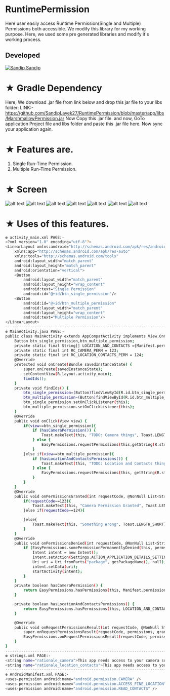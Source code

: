 # RuntimePermission
Here user easily access Runtime Permission(Single and Multiple) Permissions both accessible. 
We modify this library for my working purpose.
Here, we used some pre generated libraries and modify it's working process.
## Developed
[![Sandip](https://avatars1.githubusercontent.com/u/31722942?v=4&u=18643bfaaba26114584d27693e9891db26bcb582&s=39) Sandip](https://github.com/SandipLayek27)  
# ★ Gradle Dependency
Here, We download .jar file from link below and drop this jar file to your libs folder:
LINK:-
https://github.com/SandipLayek27/RuntimePermission/blob/master/app/libs/MarshmallowPermission.jar
Now Copy this .jar file.
and now, GoTo application Project file and libs folder and paste this .jar file here.
Now sync your application again.

# ★ Features are.
1. Single Run-Time Permission.
2. Multiple Run-Time Permission.

# ★ Screen
![alt text](https://raw.githubusercontent.com/SandipLayek27/RuntimePermission/master/app/src/main/assets/p1.png)
![alt text](https://raw.githubusercontent.com/SandipLayek27/RuntimePermission/master/app/src/main/assets/p2.png)
![alt text](https://raw.githubusercontent.com/SandipLayek27/RuntimePermission/master/app/src/main/assets/p3.png)
![alt text](https://raw.githubusercontent.com/SandipLayek27/RuntimePermission/master/app/src/main/assets/p4.png)
![alt text](https://raw.githubusercontent.com/SandipLayek27/RuntimePermission/master/app/src/main/assets/p5.png)
![alt text](https://raw.githubusercontent.com/SandipLayek27/RuntimePermission/master/app/src/main/assets/p6.png)
![alt text](https://raw.githubusercontent.com/SandipLayek27/RuntimePermission/master/app/src/main/assets/pm1.png)

# ★ Uses of this features.
```sh
❆ activity_main.xml PAGE:-
<?xml version="1.0" encoding="utf-8"?>
<LinearLayout xmlns:android="http://schemas.android.com/apk/res/android"
    xmlns:app="http://schemas.android.com/apk/res-auto"
    xmlns:tools="http://schemas.android.com/tools"
    android:layout_width="match_parent"
    android:layout_height="match_parent"
    android:orientation="vertical">
    <Button
        android:layout_width="match_parent"
        android:layout_height="wrap_content"
        android:text="Single Permission"
        android:id="@+id/btn_single_permission"/>
    <Button
        android:id="@+id/btn_multiple_permission"
        android:layout_width="match_parent"
        android:layout_height="wrap_content"
        android:text="Multiple Permission"/>
</LinearLayout>
----------------------------------------------------------------------------------------------------------
❆ MainActivity.java PAGE:-
public class MainActivity extends AppCompatActivity implements View.OnClickListener,EasyPermissions.PermissionCallbacks{
    Button btn_single_permission,btn_multiple_permission;
    private static final String[] LOCATION_AND_CONTACTS ={Manifest.permission.ACCESS_FINE_LOCATION, Manifest.permission.READ_CONTACTS};
    private static final int RC_CAMERA_PERM = 123;
    private static final int RC_LOCATION_CONTACTS_PERM = 124;
    @Override
    protected void onCreate(Bundle savedInstanceState) {
        super.onCreate(savedInstanceState);
        setContentView(R.layout.activity_main);
        findIds();
    }
    private void findIds() {
        btn_single_permission=(Button)findViewById(R.id.btn_single_permission);
        btn_multiple_permission=(Button)findViewById(R.id.btn_multiple_permission);
        btn_single_permission.setOnClickListener(this);
        btn_multiple_permission.setOnClickListener(this);
    }
    @Override
    public void onClick(View view) {
        if(view==btn_single_permission){
            if (hasCameraPermission()) {
                Toast.makeText(this, "TODO: Camera things", Toast.LENGTH_LONG).show();
            } else {
                EasyPermissions.requestPermissions(this,getString(R.string.rationale_camera), RC_CAMERA_PERM, Manifest.permission.CAMERA);
            }
        }else if(view==btn_multiple_permission){
            if (hasLocationAndContactsPermissions()) {
                Toast.makeText(this, "TODO: Location and Contacts things", Toast.LENGTH_LONG).show();
            } else {
                EasyPermissions.requestPermissions(this, getString(R.string.rationale_location_contacts), RC_LOCATION_CONTACTS_PERM, LOCATION_AND_CONTACTS);
            }
        }
    }
    @Override
    public void onPermissionsGranted(int requestCode, @NonNull List<String> perms) {
        if(requestCode==123){
            Toast.makeText(this, "Camera Permission Granted", Toast.LENGTH_SHORT).show();
        }else if(requestCode==124){

        }else{
            Toast.makeText(this, "Something Wrong", Toast.LENGTH_SHORT).show();
        }
    }
    @Override
    public void onPermissionsDenied(int requestCode, @NonNull List<String> perms) {
        if (EasyPermissions.somePermissionPermanentlyDenied(this, perms)) {
            Intent intent = new Intent();
            intent.setAction(Settings.ACTION_APPLICATION_DETAILS_SETTINGS);
            Uri uri = Uri.fromParts("package", getPackageName(), null);
            intent.setData(uri);
            startActivity(intent);
        }
    }
    private boolean hasCameraPermission() {
        return EasyPermissions.hasPermissions(this, Manifest.permission.CAMERA);
    }

    private boolean hasLocationAndContactsPermissions() {
        return EasyPermissions.hasPermissions(this, LOCATION_AND_CONTACTS);
    }

    @Override
    public void onRequestPermissionsResult(int requestCode, @NonNull String[] permissions, @NonNull int[] grantResults) {
        super.onRequestPermissionsResult(requestCode, permissions, grantResults);
        EasyPermissions.onRequestPermissionsResult(requestCode, permissions, grantResults, this);
    }
}
----------------------------------------------------------------------------------------------------------
❆ strings.xml PAGE:-
<string name="rationale_camera">This app needs access to your camera so you can take pictures.</string>
<string name="rationale_location_contacts">This app needs access to your location and contacts to know where and who you are.</string>
----------------------------------------------------------------------------------------------------------
❆ AndroidManifest.xml PAGE:-
<uses-permission android:name="android.permission.CAMERA" />
<uses-permission android:name="android.permission.ACCESS_FINE_LOCATION" />
<uses-permission android:name="android.permission.READ_CONTACTS" />
```
